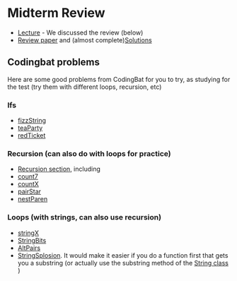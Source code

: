 Midterm Review
===

+ [Lecture](https://youtu.be/UtyX2cd0yuo) - We discussed the review (below)
+ [Review paper](MidtermReview.pdf) and (almost complete)[Solutions](MidtermReview-WithSolutions.pdf) 

## Codingbat problems
Here are some good problems from CodingBat for you to try, as studying for the test (try them with different loops, recursion, etc)
### Ifs
+ [fizzString](http://codingbat.com/prob/p137136)
+ [teaParty](http://codingbat.com/prob/p177181)
+ [redTicket](http://codingbat.com/prob/p170833)

### Recursion (can also do with loops for practice)
+ [Recursion section](http://codingbat.com/java/Recursion-1), including
+ [count7](http://codingbat.com/prob/p101409)
+ [countX](http://codingbat.com/prob/p170371)
+ [pairStar](http://codingbat.com/prob/p158175)
+ [nestParen](http://codingbat.com/prob/p183174)

### Loops (with strings, can also use recursion)
+ [stringX](http://codingbat.com/prob/p171260)
+ [StringBits](http://codingbat.com/prob/p165666)
+ [AltPairs](http://codingbat.com/prob/p121596)
+ [StringSplosion](http://codingbat.com/prob/p117334). It would make it easier if you do a function first that gets you a substring (or actually use the substring method of the [String class](http://docs.oracle.com/javase/8/docs/api/java/lang/String.html) )

